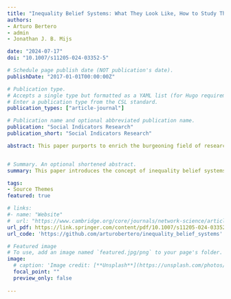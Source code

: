 ```yaml
---
title: "Inequality Belief Systems: What They Look Like, How to Study Them, and Why They Matter"
authors:
- Arturo Bertero
- admin
- Jonathan J. B. Mijs

date: "2024-07-17"
doi: "10.1007/s11205-024-03352-5"

# Schedule page publish date (NOT publication's date).
publishDate: "2017-01-01T00:00:00Z"

# Publication type.
# Accepts a single type but formatted as a YAML list (for Hugo requirements).
# Enter a publication type from the CSL standard.
publication_types: ["article-journal"]

# Publication name and optional abbreviated publication name.
publication: "Social Indicators Research"
publication_short: "Social Indicators Research"

abstract: This paper purports to enrich the burgeoning field of research on the content of people's beliefs about inequality by studying the structure of these beliefs. We develop a theoretical and methodological framework that combines Correlational Class Analysis and Exploratory Graph Analysis, and we test it empirically with original survey data collected in the United States and the Netherlands (n = 2,501 and 1,618). Using CCA, we identify groups of individuals who share construals of inequality, while EGA allows us to model these structures as inequality belief systems, which are networks of perceptions, explanations and attitudes about inequality. Results reveal the presence of two distinct belief systems in each country. These systems exhibit structural differences and are related to different sociodemographic factors in the U.S. and the Netherlands. Moreover, we show that inequality belief systems are more socially patterned in the former country. Finally, we demonstrate that belief systems, in both countries, are associated with different levels of support for redistribution. We discuss the significance of our findings for the politics of inequality and stress that overlooking attitudinal structures impedes a full understanding of people's views on inequality and their support for redistribution.


# Summary. An optional shortened abstract.
summary: This paper introduces the concept of inequality belief systems as networks of perceptions, explanations, and attitudes. It uses U.S. and Dutch survey data to identify distinct systems that differ structurally and shape support for redistribution.

tags:
- Source Themes
featured: true

# links:
#- name: "Website"
#  url: "https://www.cambridge.org/core/journals/network-science/article/consolidation-and-change-exploring-the-impact-of-anger-and-network-dynamics-on-inequality-belief-systems/95BDE98E87DC70F94C80C253C27D293E"
url_pdf: https://link.springer.com/content/pdf/10.1007/s11205-024-03352-5.pdf
url_code: 'https://github.com/arturobertero/inequality_belief_systems'

# Featured image
# To use, add an image named `featured.jpg/png` to your page's folder. 
image:
  # caption: 'Image credit: [**Unsplash**](https://unsplash.com/photos/jdD8gXaTZsc)'
  focal_point: ""
  preview_only: false
  
---
```

